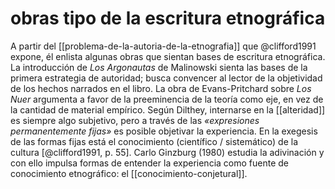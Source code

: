 # obras tipo de la escritura etnográfica
A partir del [[problema-de-la-autoria-de-la-etnografia]] que  @clifford1991 expone, él enlista algunas obras que sientan bases de escritura etnográfica. La introducción de *Los Argonautas* de Malinowski sienta las bases de la primera estrategia de autoridad; busca convencer al lector de la objetividad de los hechos narrados en el libro. La obra de Evans-Pritchard sobre *Los Nuer* argumenta a favor de la preeminencia de la teoría como eje, en vez de la cantidad de material empírico. Según Dilthey, internarse en la [[alteridad]] es siempre algo subjetivo, pero a través de las *«expresiones permanentemente fijas»* es posible objetivar la experiencia. En la exegesis de las formas fijas está el conocimiento (científico / sistemático) de la cultura [@clifford1991, p. 55]. Carlo Ginzburg (1980) estudia la adivinación y con ello impulsa formas de entender la experiencia como fuente de conocimiento etnográfico: el [[conocimiento-conjetural]].
